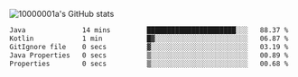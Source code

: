 ![10000001a's GitHub stats](https://github-readme-stats.vercel.app/api?username=10000001a&show_icons=true&theme=onedark&count_private=true)

<!-- [![Top Langs](https://github-readme-stats.vercel.app/api/top-langs/?username=10000001a&layout=compact&theme=onedark&langs_count=5)](https://github.com/anuraghazra/github-readme-stats) -->
<!--
**10000001a/10000001a** is a ✨ _special_ ✨ repository because its `README.md` (this file) appears on your GitHub profile.

Here are some ideas to get you started:

- 🔭 I’m currently working on ...
- 🌱 I’m currently learning ...
- 👯 I’m looking to collaborate on ...
- 🤔 I’m looking for help with ...
- 💬 Ask me about ...
- 📫 How to reach me: ...
- 😄 Pronouns: ...
- ⚡ Fun fact: ...
-->

<!--START_SECTION:waka-->

```txt
Java              14 mins         ██████████████████████░░░   88.37 %
Kotlin            1 min           █▓░░░░░░░░░░░░░░░░░░░░░░░   06.87 %
GitIgnore file    0 secs          ▓░░░░░░░░░░░░░░░░░░░░░░░░   03.19 %
Java Properties   0 secs          ▒░░░░░░░░░░░░░░░░░░░░░░░░   00.89 %
Properties        0 secs          ▒░░░░░░░░░░░░░░░░░░░░░░░░   00.68 %
```

<!--END_SECTION:waka-->

